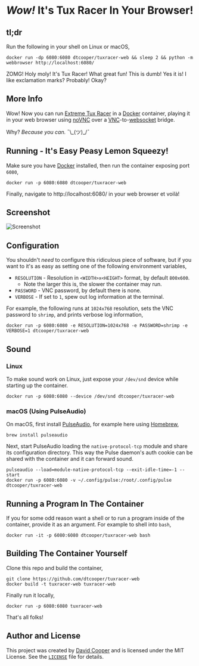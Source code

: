 # _Wow!_ It's Tux Racer In Your Browser!

## tl;dr

Run the following in your shell on Linux or macOS,

```shell
docker run -dp 6080:6080 dtcooper/tuxracer-web && sleep 2 && python -m webbrowser http://localhost:6080/
```

ZOMG! Holy moly! It's Tux Racer! What great fun! This is dumb! Yes it is! I like
exclamation marks? Probably! Okay?

## More Info

Wow! Now you can run [Extreme Tux Racer](https://sourceforge.net/projects/extremetuxracer/)
in a [Docker](https://www.docker.com/) container, playing it in your web browser
using [noVNC](http://novnc.com/) over a
[VNC](http://www.karlrunge.com/x11vnc/)-to-[websocket](https://github.com/novnc/websockify)
bridge.

Why? _Because you can._ ¯\\\_(ツ)\_/¯

## Running - It's Easy Peasy Lemon Squeezy!

Make sure you have [Docker](https://www.docker.com/) installed, then run the
container exposing port `6080`,

```
docker run -p 6080:6080 dtcooper/tuxracer-web
```

Finally, navigate to http://localhost:6080/ in your web browser et voilà!

## Screenshot

![Screenshot](https://raw.githubusercontent.com/dtcooper/tuxracer-web/master/screenshot.png)

## Configuration

You shouldn't _need_ to configure this ridiculous piece of software, but if you
want to it's as easy as setting one of the following environment variables,

* `RESOLUTION` - Resolution in `<WIDTH>x<HEIGHT>` format, by default `800x600`.
  - Note the larger this is, the slower the container may run.
* `PASSWORD` - VNC password, by default there is none.
* `VERBOSE` - If set to `1`, spew out log information at the terminal.

For example, the following runs at `1024x768` resolution, sets the VNC password
to `shrimp`, and prints verbose log information,

```shell
docker run -p 6080:6080 -e RESOLUTION=1024x768 -e PASSWORD=shrimp -e VERBOSE=1 dtcooper/tuxracer-web
```

## Sound

### Linux

To make sound work on Linux, just expose your `/dev/snd` device while starting
up the container.

```shell
docker run -p 6080:6080 --device /dev/snd dtcooper/tuxracer-web
```

### macOS (Using PulseAudio)

On macOS, first install [PulseAudio](https://www.freedesktop.org/wiki/Software/PulseAudio/),
for example here using [Homebrew](https://brew.sh/),

```shell
brew install pulseaudio
```

Next, start PulseAudio loading the `native-protocol-tcp` module and share its
configuration directory. This way the Pulse daemon's auth cookie can be shared
with the container and it can forward sound.

```shell
pulseaudio --load=module-native-protocol-tcp --exit-idle-time=-1 --start
docker run -p 6080:6080 -v ~/.config/pulse:/root/.config/pulse dtcooper/tuxracer-web
```

## Running a Program In The Container

If you for some odd reason want a shell or to run a program inside of the
container, provide it as an argument. For example to shell into `bash`,

```shell
docker run -it -p 6080:6080 dtcooper/tuxracer-web bash
```

## Building The Container Yourself

Clone this repo and build the container,

```shell
git clone https://github.com/dtcooper/tuxracer-web
docker build -t tuxracer-web tuxracer-web
```

Finally run it locally,

```shell
docker run -p 6080:6080 tuxracer-web
```

That's all folks!

## Author and License

This project was created by [David Cooper](http://dtcooper.com/) and is licensed
under the MIT License. See the
[`LICENSE`](https://github.com/dtcooper/tuxracer-web/blob/master/LICENSE) file
for details.
